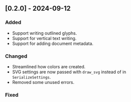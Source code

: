 ## [0.2.0] - 2024-09-12
### Added
- Support writing outlined glyphs.
- Support for vertical text writing.
- Support for adding document metadata.

### Changed
- Streamlined how colors are created.
- SVG settings are now passed with `draw_svg` instead of in `SerializeSettings`.
- Removed some unused errors.

### Fixed